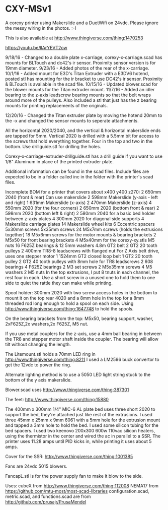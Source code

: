 # CXY-MSv1
A corexy printer using Makerslide and a DuetWifi on 24vdc. Please ignore the messy wiring in the photos. :-)

This is also available at http://www.thingiverse.com/thing:1470253

https://youtu.be/llArYEVT2ow

9/18/16 - Changed to a double plate x-carriage, corexy-x-carriage.scad has mounts for BLTouch and dc42's ir sensor. Proximity sensor version is for 19mm diameter.
9/23/16 - Added photos of the rear of the x-carriage.
10/1/16 - Added mount for E3D's Titan Extruder with a E3DV6 hotend, posted stl has mounting for the ir bracket to use DC42's ir sensor. Proximity & BLTouch is available in the scad file.
10/15/16 - Updated blower.scad for the blower mounts for the Titan extruder mount.
11/7/16 - Added an idler bearing to the z-axis leadscrew bearing mounts so that the belt wraps around more of the pulleys.  Also included a stl that just has the z bearing mounts for printing replacements of the originals.

12/20/16 - Changed the Titan extruder plate by moving the hotend 20mm to the -x and changed the sensor mounts to seperate attachments.

All the horizontal 2020/2040, and the vertical & horizontal makerslide ends are tapped for 5mm.
Vertical 2020 is drilled with a 5.5mm bit for access to the screws that hold everything together. Four in the top and two in the bottom. Use drillguide.stl for drilling the holes.

Corexy-x-carriage-extruder-drillguide.stl has a drill guide if you want to use 1/8" Aluminum in place of the printed extruder plate.

Additional information can be found in the scad files. Include files are expected to be in a folder called inc in the folder with the printer's scad files.

Incomplete BOM for a printer that covers about x400 y400 z270:
2 650mm 2040 (front & rear) Can use makerslide
2 598mm Makerslide (y-axis - left and right)
1 631mm Makerslide (x-axis)
2 470mm Makerslide (z-axis)
4 550mm 2020 (for the four corners)
2 650mm 2020 (bottom front & rear)
2 598mm 2020 (bottom left & right)
2 580mm 2040 for a basic bed holder between z-axis plates
4 300mm 2020 for diagonal side supports
4 Makerslide carriage plates
14 Makerslide wheel kits
6 Eccentric spacers
5x30mm screws
5x35mm screws
24 M5x7mm screws (holds the extrusions together)
18 M5x6mm screws for the motor mounts & bearing brackets
2 M5x50 for front bearing brackets
4 M5x40mm for the corexy-xy.stls
M5 nuts
16 F625Z bearings & 12 5mm washers
4.8m GT2 belt
2 GT2 20 tooth pulleys
2 400mm TR8-8 leadscrews with flanged nut
For Z Axis belt drive, uses one stepper motor
1 1524mm GT2 closed loop belt
1 GT2 20 tooth pulley
2 GT2 40 tooth pulleys with 8mm hole for TR8 leadscrews
2 608 bearings
4 F625Z bearings
2 M3 set screws
2 M5x35mm screws
4 M5 washers
2 M5 nuts
In the top extrusions, I put 8 tnuts in each channel, the rest four in each. Use a short screw in a unused one to hold them to one side to quiet the rattle they can make while printing.

Spool holder: 300mm 2020 with two screw access holes in the bottom to mount it on the top rear 4020 and a 8mm hole in the top for a 8mm threaded rod long enough to hold a spool on each side. Using http://www.thingiverse.com/thing:1647748 to hold the spools.

On the bearing brackets from the top: M5x50, bearing support, washer, 2xF625Z,2x washers,2x F625Z, M5 nut.

If you use metal couplers for the z-axis, use a 4mm ball bearing in between the TR8 and stepper motor shaft inside the coupler. The bearing will allow tilt without changing the length.

The Litemount.stl holds a 70mm LED ring in http://www.thingiverse.com/thing:8211 I used a LM2596 buck convertor to get the 12vdc to power the ring.

Alternate lighting method is to use a 5050 LED light string stuck to the bottom of the y axis makerslide.

Blower.scad uses http://www.thingiverse.com/thing:387301

The feet: http://www.thingiverse.com/thing:15880

The 400mm x 300mm 1/4" MIC-6 AL plate bed uses three short 2020 to support the bed, they're attached just like rest of the extrusions. I used three 45mm x 25mm x 9mm 6061 with a 5mm hole for the extrusion mount and tapped a 3mm hole to hold the bed. I used some silicon tubing for the bed spacers. I used two keenovo 200x300 600w 110vac silicon heaters, using the thermistor in the center and wired the ac in parallel to a SSR. The printer uses 11.28 amps until PID kicks in, while printing it uses about 5 amps.

Cover for the SSR: http://www.thingiverse.com/thing:1001385

Fans are 24vdc 5015 blowers.

FancapL.stl is for the power supply fan to make it blow to the side.

Uses: cubeX from http://www.thingiverse.com/thing:112008
      NEMA17 from https://github.com/mtu-most/most-scad-libraries
      configuration.scad, metric.scad, and functions.scad are from http://github.com/prusajr/PrusaMendel


